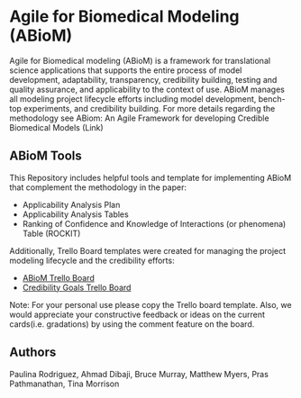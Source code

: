 # Agile for Biomedical Modeling (ABioM)

Agile for Biomedical modeling (ABioM) is a framework for translational science applications that supports the entire process of model development, adaptability, transparency, credibility building, testing and quality assurance, and applicability to the context of use. ABioM manages all modeling project lifecycle efforts including model development, bench-top experiments, and credibility building. For more details regarding the methodology see ABiom: An Agile Framework for developing Credible Biomedical Models (Link)

## ABioM Tools
This Repository includes helpful tools and template for implementing ABioM that complement the methodology in the paper: 

* Applicability Analysis Plan
* Applicability Analysis Tables
* Ranking of Confidence and Knowledge of Interactions (or phenomena) Table (ROCKIT) 

Additionally, Trello Board templates were created for managing the project modeling lifecycle and the credibility efforts: 
* [ABioM Trello Board](https://trello.com/b/nWsNt41M/abiom-template)
* [Credibility Goals Trello Board](https://trello.com/b/OfRiqlqk/credibility-factors-template)

Note: For your personal use please copy the Trello board template. Also, we would appreciate your constructive feedback or ideas on the current cards(i.e. gradations) by using the comment feature on the board.

## Authors
Paulina Rodriguez, Ahmad Dibaji, Bruce Murray, Matthew Myers, Pras Pathmanathan, Tina Morrison
